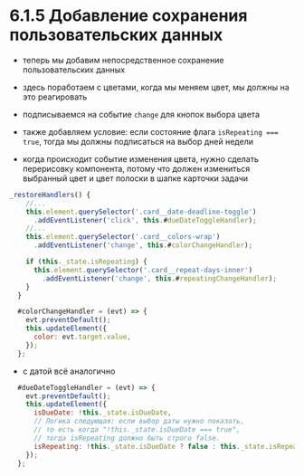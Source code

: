 # 6.1.5 Добавление сохранения пользовательских данных

- теперь мы добавим непосредственное сохранение пользовательских данных

- здесь поработаем с цветами, когда мы меняем цвет, мы должны на это реагировать

- подписываемся на событие `change` для кнопок выбора цвета

- также добавляем условие: если состояние флага `isRepeating === true`, тогда мы должны подписаться на выбор дней недели

- когда происходит событие изменения цвета, нужно сделать перерисовку компонента, потому что должен измениться выбранный цвет и цвет полоски в шапке карточки задачи

```js
_restoreHandlers() {
    //...
    this.element.querySelector('.card__date-deadline-toggle')
      .addEventListener('click', this.#dueDateToggleHandler);
    //...
    this.element.querySelector('.card__colors-wrap')
      .addEventListener('change', this.#colorChangeHandler);

    if (this._state.isRepeating) {
      this.element.querySelector('.card__repeat-days-inner')
        .addEventListener('change', this.#repeatingChangeHandler);
    }
  }

  #colorChangeHandler = (evt) => {
    evt.preventDefault();
    this.updateElement({
      color: evt.target.value,
    });
  };
```

- с датой всё аналогично

```js
  #dueDateToggleHandler = (evt) => {
    evt.preventDefault();
    this.updateElement({
      isDueDate: !this._state.isDueDate,
      // Логика следующая: если выбор даты нужно показать,
      // то есть когда "!this._state.isDueDate === true",
      // тогда isRepeating должно быть строго false.
      isRepeating: !this._state.isDueDate ? false : this._state.isRepeating,
    });
  };
```
